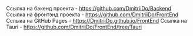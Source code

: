 Ссылка на бэкенд проекта - https://github.com/DmitriiDo/Backend
Ссылка на фронтэнд проекта - https://github.com/DmitriiDo/FrontEnd
Сслыка на GitHub Pages - https://DmitriiDo.github.io/FrontEnd
Ссылка на Tauri - https://github.com/DmitriiDo/FrontEnd/tree/Tauri
